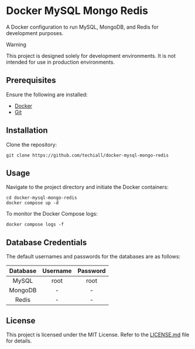 # Docker MySQL Mongo Redis

A Docker configuration to run MySQL, MongoDB, and Redis for development purposes.

> [!WARNING]  
> This project is designed solely for development environments. It is not intended for use in production environments.

## Prerequisites

Ensure the following are installed:

- [Docker](https://docs.docker.com/get-docker/)
- [Git](https://git-scm.com/)

## Installation

Clone the repository:

```shell
git clone https://github.com/techiall/docker-mysql-mongo-redis
```

## Usage

Navigate to the project directory and initiate the Docker containers:

```shell
cd docker-mysql-mongo-redis
docker compose up -d
```

To monitor the Docker Compose logs:

```shell
docker compose logs -f
```

## Database Credentials

The default usernames and passwords for the databases are as follows:

| Database | Username | Password |
|:--------:|:--------:|:--------:|
|   MySQL  |   root   |   root   |
|  MongoDB |    -     |    -     |
|   Redis  |    -     |    -     |

## License

This project is licensed under the MIT License. Refer to the [LICENSE.md](https://github.com/techiall/docker-mysql-mongo-redis/blob/master/LICENSE) file for details.